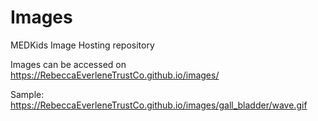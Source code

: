 # Images

MEDKids Image Hosting repository

Images can be accessed on https://RebeccaEverleneTrustCo.github.io/images/


Sample: https://RebeccaEverleneTrustCo.github.io/images/gall_bladder/wave.gif
